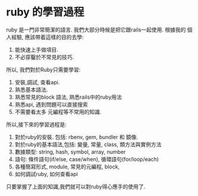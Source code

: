 # ruby 的學習過程

ruby 是一門非常簡潔的語言. 我們大部分時候是把它跟rails一起使用. 根據我的
個人經驗, 應該帶着這樣的目的去學:

1. 能快速上手做項目.
2. 不必穿鑿於不常見的技巧.

所以, 我們對於Ruby只需要學習:

1. 安裝,調試, 查看api.
2. 熟悉基本語法.
3. 熟悉常見的block 語法, 熟悉rails中的ruby用法
4. 熟悉api, 遇到問題可以直接搜索
5. 不需要看太多 元編程等不常用的知識.

所以,接下來的學習過程是:

1. 對於ruby的安裝. 包括: rbenv, gem, bundler 和 鏡像.
2. 對於ruby的基本語法,包括: 變量, 常量, class, 類方法與實例方法
3. 數據類型: string, hash, symbol, array, number
4. 語句: 條件語句(if/else, case/when), 循環語句(for/loop/each)
5. 各種簡寫形式, module, 常見的元編程, block,
6. 如何調試ruby, 如何查看api

只要掌握了上面的知識,我們就可以對ruby得心應手的使用了.
